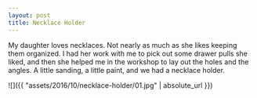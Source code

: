 ```yaml
---
layout: post
title: Necklace Holder
---
```

My daughter loves necklaces. Not nearly as much as she likes keeping them
organized. I had her work with me to pick out some drawer pulls she liked, and
then she helped me in the workshop to lay out the holes and the angles. A little
sanding, a little paint, and we had a necklace holder.

![]({{ "assets/2016/10/necklace-holder/01.jpg" | absolute_url }})

